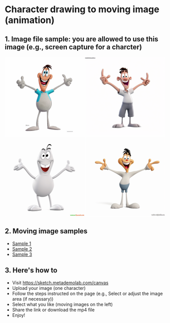 # Character drawing to moving image (animation)

## 1. Image file sample: you are allowed to use this image (e.g., screen capture for a charcter)
![Image source](https://github.com/MK316/Spring2023/blob/main/DL/files/characters.png "No copyright")


## 2. Moving image samples
+ [Sample 1](https://sketch.metademolab.com/share/145d783348be44feaf34277fc421229f/dance001)
+ [Sample 2](https://sketch.metademolab.com/share/145d783348be44feaf34277fc421229f/hip_hop_dancing3)
+ [Sample 3](https://sketch.metademolab.com/share/c0cfbd42371b46e58823147b2c38f866/running_jump)

## 3. Here's how to

+ Visit https://sketch.metademolab.com/canvas
+ Upload your image (one character)
+ Follow the steps instructed on the page (e.g., Select or adjust the image area (if necessary))
+ Select what you like (moving images on the left)
+ Share the link or download the mp4 file
+ Enjoy!
